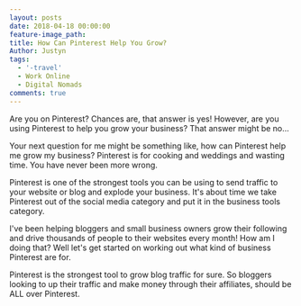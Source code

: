 ```yaml
---
layout: posts
date: 2018-04-18 00:00:00
feature-image_path:
title: How Can Pinterest Help You Grow?
Author: Justyn
tags:
  - '-travel'
  - Work Online
  - Digital Nomads
comments: true
---
```


Are you on Pinterest? Chances are, that answer is yes! However, are you using Pinterest to help you grow your business? That answer might be no…&nbsp;

Your next question for me might be something like, how can Pinterest help me grow my business? Pinterest is for cooking and weddings and wasting time. You have never been more wrong.&nbsp;

Pinterest is one of the strongest tools you can be using to send traffic to your website or blog and explode your business. It's about time we take Pinterest out of the social media category and put it in the business tools category.&nbsp;

I've been helping bloggers and small business owners grow their following and drive thousands of people to their websites every month! How am I doing that? Well let's get started on working out what kind of business Pinterest are for.

Pinterest is the strongest tool to grow blog traffic for sure. So bloggers looking to up their traffic and make money through their affiliates, should be ALL over Pinterest.&nbsp;